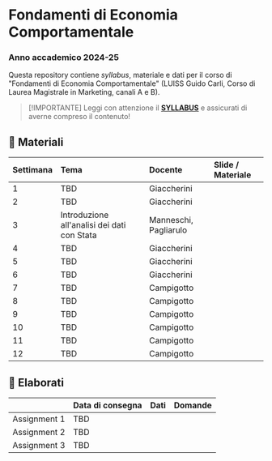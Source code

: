 # Fondamenti di Economia Comportamentale

### Anno accademico 2024-25

Questa repository contiene *syllabus*, materiale e dati per il corso di "Fondamenti di Economia Comportamentale" (LUISS Guido Carli, Corso di Laurea Magistrale in Marketing, canali A e B).

> [!IMPORTANTE]
> Leggi con attenzione il [**SYLLABUS**](https://github.com/ncampigotto/BECDM_LUISS_2023/blob/main/Syllabus/Syllabus.md) e assicurati di averne compreso il contenuto!


## 📌 Materiali

| **Settimana**     | **Tema**                                   | **Docente**    | **Slide / Materiale**    |
|:-------------|:--------------------------------------------|:------------------|:-------------------------|
| 1            | TBD        | Giaccherini       | |
| 2            | TBD                       | Giaccherini       |  |
| 3            | Introduzione all'analisi dei dati con Stata    | Manneschi, Pagliarulo     | |
| 4            | TBD                           | Giaccherini       | |
| 5            | TBD                       | Giaccherini       | |
| 6            | TBD                       | Giaccherini       | |
| 7            | TBD                                    | Campigotto        | |
| 8            | TBD                         | Campigotto        | |
| 9            | TBD                          | Campigotto        | |
| 10           | TBD                           | Campigotto        | |
| 11           | TBD                                      | Campigotto        | |
| 12           | TBD                       | Campigotto        | |


## 📌 Elaborati

|              | **Data di consegna**                                | **Dati**          | **Domande**    |
|:-------------|:--------------------------------------------|:------------------|:-----------------|
| Assignment 1 | TBD | |
| Assignment 2 | TBD | |
| Assignment 3 | TBD | |
